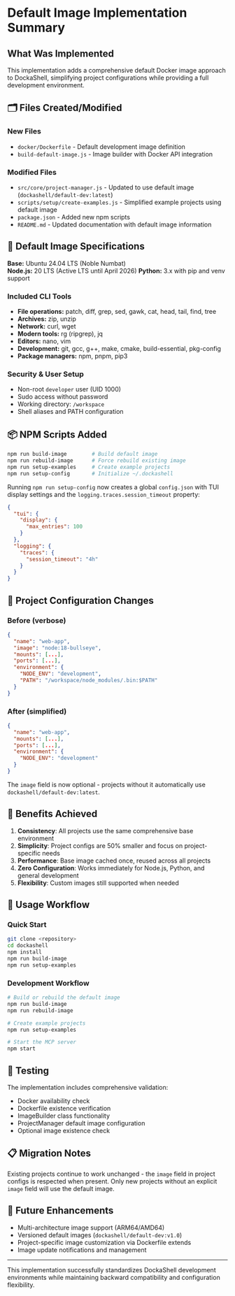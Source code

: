 # Default Image Implementation Summary

## What Was Implemented

This implementation adds a comprehensive default Docker image approach to
DockaShell, simplifying project configurations while providing a full
development environment.

## 🗂️ Files Created/Modified

### New Files

- `docker/Dockerfile` - Default development image definition
- `build-default-image.js` - Image builder with Docker API integration

### Modified Files

- `src/core/project-manager.js` - Updated to use default image
  (`dockashell/default-dev:latest`)
- `scripts/setup/create-examples.js` - Simplified example projects using default
  image
- `package.json` - Added new npm scripts
- `README.md` - Updated documentation with default image information

## 🐳 Default Image Specifications

**Base:** Ubuntu 24.04 LTS (Noble Numbat)  
**Node.js:** 20 LTS (Active LTS until April 2026) **Python:** 3.x with pip and
venv support

### Included CLI Tools

- **File operations:** patch, diff, grep, sed, gawk, cat, head, tail, find, tree
- **Archives:** zip, unzip
- **Network:** curl, wget
- **Modern tools:** rg (ripgrep), jq
- **Editors:** nano, vim
- **Development:** git, gcc, g++, make, cmake, build-essential, pkg-config
- **Package managers:** npm, pnpm, pip3

### Security & User Setup

- Non-root `developer` user (UID 1000)
- Sudo access without password
- Working directory: `/workspace`
- Shell aliases and PATH configuration

## 📦 NPM Scripts Added

```bash
npm run build-image        # Build default image
npm run rebuild-image      # Force rebuild existing image
npm run setup-examples     # Create example projects
npm run setup-config       # Initialize ~/.dockashell
```

Running `npm run setup-config` now creates a global `config.json` with TUI
display settings and the `logging.traces.session_timeout` property:

```json
{
  "tui": {
    "display": {
      "max_entries": 100
    }
  },
  "logging": {
    "traces": {
      "session_timeout": "4h"
    }
  }
}
```

## 🔄 Project Configuration Changes

### Before (verbose)

```json
{
  "name": "web-app",
  "image": "node:18-bullseye",
  "mounts": [...],
  "ports": [...],
  "environment": {
    "NODE_ENV": "development",
    "PATH": "/workspace/node_modules/.bin:$PATH"
  }
}
```

### After (simplified)

```json
{
  "name": "web-app",
  "mounts": [...],
  "ports": [...],
  "environment": {
    "NODE_ENV": "development"
  }
}
```

The `image` field is now optional - projects without it automatically use
`dockashell/default-dev:latest`.

## 🎯 Benefits Achieved

1. **Consistency**: All projects use the same comprehensive base environment
2. **Simplicity**: Project configs are 50% smaller and focus on project-specific
   needs
3. **Performance**: Base image cached once, reused across all projects
4. **Zero Configuration**: Works immediately for Node.js, Python, and general
   development
5. **Flexibility**: Custom images still supported when needed

## 🚀 Usage Workflow

### Quick Start

```bash
git clone <repository>
cd dockashell
npm install
npm run build-image
npm run setup-examples
```

### Development Workflow

```bash
# Build or rebuild the default image
npm run build-image
npm run rebuild-image

# Create example projects
npm run setup-examples

# Start the MCP server
npm start
```

## 🧪 Testing

The implementation includes comprehensive validation:

- Docker availability check
- Dockerfile existence verification
- ImageBuilder class functionality
- ProjectManager default image configuration
- Optional image existence check

## 📋 Migration Notes

Existing projects continue to work unchanged - the `image` field in project
configs is respected when present. Only new projects without an explicit `image`
field will use the default image.

## 🔮 Future Enhancements

- Multi-architecture image support (ARM64/AMD64)
- Versioned default images (`dockashell/default-dev:v1.0`)
- Project-specific image customization via Dockerfile extends
- Image update notifications and management

---

This implementation successfully standardizes DockaShell development
environments while maintaining backward compatibility and configuration
flexibility.
